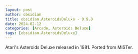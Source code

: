 ```yaml
---
layout: post
author: obsidian
title: obsidian.AsteroidsDeluxe - 0.9.0
date: 2024-02-12
categories: [Arcade, Asteroids Deluxe]
tags: [obsidian.AsteroidsDeluxe]
---
```

Atari's Asteroids Deluxe released in 1981. Ported from MiSTer.
